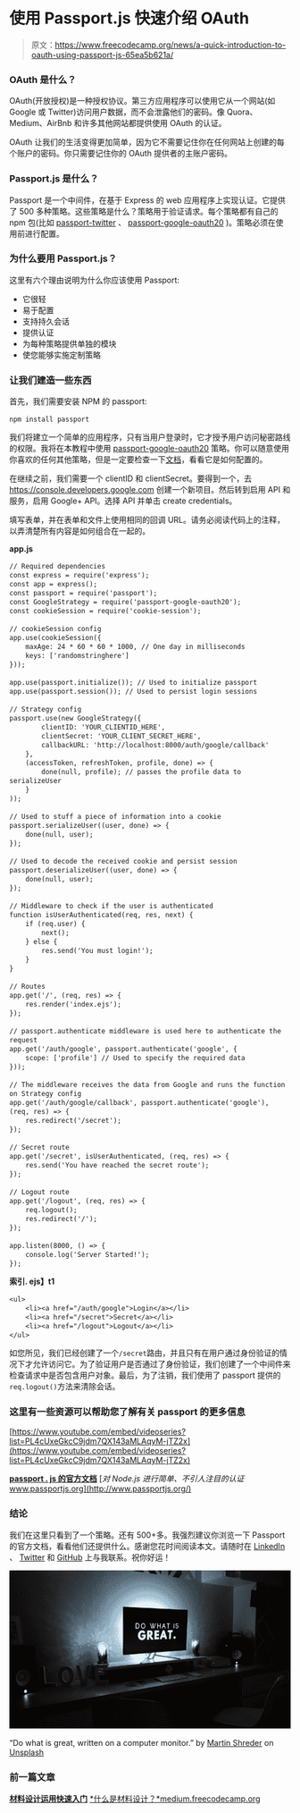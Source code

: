 # 使用 Passport.js 快速介绍 OAuth

> 原文：<https://www.freecodecamp.org/news/a-quick-introduction-to-oauth-using-passport-js-65ea5b621a/>

### OAuth 是什么？

OAuth(开放授权)是一种授权协议。第三方应用程序可以使用它从一个网站(如 Google 或 Twitter)访问用户数据，而不会泄露他们的密码。像 Quora、Medium、AirBnb 和许多其他网站都提供使用 OAuth 的认证。

OAuth 让我们的生活变得更加简单，因为它不需要记住你在任何网站上创建的每个账户的密码。你只需要记住你的 OAuth 提供者的主账户密码。

### Passport.js 是什么？

Passport 是一个中间件，在基于 Express 的 web 应用程序上实现认证。它提供了 500 多种策略。这些策略是什么？策略用于验证请求。每个策略都有自己的 npm 包(比如 [passport-twitter](https://www.npmjs.com/package/passport-twitter) 、 [passport-google-oauth20](https://www.npmjs.com/package/passport-google-oauth20) )。策略必须在使用前进行配置。

### 为什么要用 Passport.js？

这里有六个理由说明为什么你应该使用 Passport:

*   它很轻
*   易于配置
*   支持持久会话
*   提供认证
*   为每种策略提供单独的模块
*   使您能够实施定制策略

### 让我们建造一些东西

首先，我们需要安装 NPM 的 passport:

```
npm install passport 
```

我们将建立一个简单的应用程序，只有当用户登录时，它才授予用户访问秘密路线的权限。我将在本教程中使用 [passport-google-oauth20](https://www.npmjs.com/package/passport-google-oauth20) 策略。你可以随意使用你喜欢的任何其他策略，但是一定要检查一下[文档](http://www.passportjs.org/packages/)，看看它是如何配置的。

在继续之前，我们需要一个 clientID 和 clientSecret。要得到一个，去 https://console.developers.google.com 创建一个新项目。然后转到启用 API 和服务，启用 Google+ API。选择 API 并单击 create credentials。

填写表单，并在表单和文件上使用相同的回调 URL。请务必阅读代码上的注释，以弄清楚所有内容是如何组合在一起的。

**app.js**

```
// Required dependencies 
const express = require('express');
const app = express();
const passport = require('passport');
const GoogleStrategy = require('passport-google-oauth20');
const cookieSession = require('cookie-session');

// cookieSession config
app.use(cookieSession({
    maxAge: 24 * 60 * 60 * 1000, // One day in milliseconds
    keys: ['randomstringhere']
}));

app.use(passport.initialize()); // Used to initialize passport
app.use(passport.session()); // Used to persist login sessions

// Strategy config
passport.use(new GoogleStrategy({
        clientID: 'YOUR_CLIENTID_HERE',
        clientSecret: 'YOUR_CLIENT_SECRET_HERE',
        callbackURL: 'http://localhost:8000/auth/google/callback'
    },
    (accessToken, refreshToken, profile, done) => {
        done(null, profile); // passes the profile data to serializeUser
    }
));

// Used to stuff a piece of information into a cookie
passport.serializeUser((user, done) => {
    done(null, user);
});

// Used to decode the received cookie and persist session
passport.deserializeUser((user, done) => {
    done(null, user);
});

// Middleware to check if the user is authenticated
function isUserAuthenticated(req, res, next) {
    if (req.user) {
        next();
    } else {
        res.send('You must login!');
    }
}

// Routes
app.get('/', (req, res) => {
    res.render('index.ejs');
});

// passport.authenticate middleware is used here to authenticate the request
app.get('/auth/google', passport.authenticate('google', {
    scope: ['profile'] // Used to specify the required data
}));

// The middleware receives the data from Google and runs the function on Strategy config
app.get('/auth/google/callback', passport.authenticate('google'), (req, res) => {
    res.redirect('/secret');
});

// Secret route
app.get('/secret', isUserAuthenticated, (req, res) => {
    res.send('You have reached the secret route');
});

// Logout route
app.get('/logout', (req, res) => {
    req.logout(); 
    res.redirect('/');
});

app.listen(8000, () => {
    console.log('Server Started!');
}); 
```

**索引. ejs】t1**

```
<ul>
    <li><a href="/auth/google">Login</a></li>
    <li><a href="/secret">Secret</a></li>
    <li><a href="/logout">Logout</a></li>
</ul>
```

如您所见，我们已经创建了一个`/secret`路由，并且只有在用户通过身份验证的情况下才允许访问它。为了验证用户是否通过了身份验证，我们创建了一个中间件来检查请求中是否包含用户对象。最后，为了注销，我们使用了 passport 提供的`req.logout()`方法来清除会话。

### 这里有一些资源可以帮助您了解有关 passport 的更多信息

[https://www.youtube.com/embed/videoseries?list=PL4cUxeGkcC9jdm7QX143aMLAqyM-jTZ2x](https://www.youtube.com/embed/videoseries?list=PL4cUxeGkcC9jdm7QX143aMLAqyM-jTZ2x)

[**passport . js 的官方文档**](http://www.passportjs.org/)
[*对 Node.js 进行简单、不引人注目的认证*www.passportjs.org](http://www.passportjs.org/)

### 结论

我们在这里只看到了一个策略。还有 500+多。我强烈建议你浏览一下 Passport 的官方文档，看看他们还提供什么。感谢您花时间阅读本文。请随时在 [LinkedIn](https://www.linkedin.com/in/arun4033622) 、 [Twitter](https://twitter.com/Arun4033622) 和 [GitHub](https://github.com/Arun4033622) 上与我联系。祝你好运！

![0*mgwlLYxIDy5weT3_](img/6f0d021b4342872c1db58a549167371d.png)

“Do what is great, written on a computer monitor.” by [Martin Shreder](https://unsplash.com/@martinshreder?utm_source=medium&utm_medium=referral) on [Unsplash](https://unsplash.com?utm_source=medium&utm_medium=referral)

### 前一篇文章

[**材料设计运用快速入门**](https://medium.freecodecamp.org/an-quick-introduction-to-material-design-using-materialize-8a9b223c64f1)
[*什么是材料设计？*medium.freecodecamp.org](https://medium.freecodecamp.org/an-quick-introduction-to-material-design-using-materialize-8a9b223c64f1)